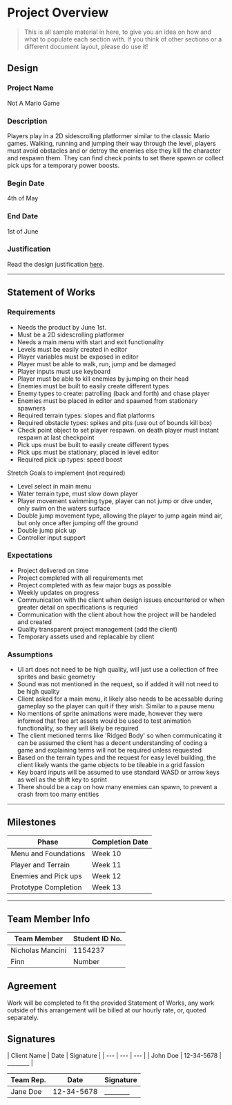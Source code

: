 # Project Overview
[//]: # (This section is an example structure for the proposal to your client.)

>This is all sample material in here, to give you an idea on how and what to populate each section with. If you think of other sections or a different document layout, please do use it!

## Design
[//]: # (How will you meet the client's brief, their expectations, and their requirements.)

### Project Name
Not A Mario Game

### Description
[//]: # (This is the elevator pitch, sell the idea)
Players play in a 2D sidescrolling platformer similar to the classic Mario games. Walking, running and jumping their way through the level, players must avoid obstacles and or detroy the enemies else they kill the character and respawn them. They can find check points to set there spawn or collect pick ups for a temporary power boosts.

### Begin Date
4th of May

### End Date
1st of June

### Justification
Read the design justification [here](project_justification.md).

---

## Statement of Works
[//]: # (This section is about managing expectations; list out all of the qualities that will be in the final product)

### Requirements
[//]: # (What are the requirements of the finished project?)
* Needs the product by June 1st.
* Must be a 2D sidescrolling platformer
* Needs a main menu with start and exit functionality
* Levels must be easily created in editor
* Player variables must be exposed in editor
* Player must be able to walk, run, jump and be damaged
* Player inputs must use keyboard
* Player must be able to kill enemies by jumping on their head
* Enemies must be built to easily create different types
* Enemy types to create: patrolling (back and forth) and chase player
* Enemies must be placed in editor and spawned from stationary spawners
* Required terrain types: slopes and flat platforms
* Required obstacle types: spikes and pits (use out of bounds kill box)
* Check point object to set player respawn. on death player must instant respawn at last checkpoint
* Pick ups must be built to easily create different types
* Pick ups must be stationary, placed in level editor
* Required pick up types: speed boost

Stretch Goals to implement (not required)
* Level select in main menu
* Water terrain type, must slow down player
* Player movement swimming type, player can not jump or dive under, only swim on the waters surface
* Double jump movement type, allowing the player to jump again mind air, but only once after jumping off the ground
* Double jump pick up
* Controller input support

### Expectations
[//]: # (What are the client's expectations?)
* Project delivered on time
* Project completed with all requirements met
* Project completed with as few major bugs as possible
* Weekly updates on progress
* Communication with the client when design issues encountered or when greater detail on specifications is requried
* Communication with the client about how the project will be handeled and created
* Quality transparent project management (add the client)
* Temporary assets used and replacable by client

### Assumptions
[//]: # (What are you assuming based on client responses)
* UI art does not need to be high quality, will just use a collection of free sprites and basic geometry
* Sound was not mentioned in the request, so if added it will not need to be high quality
* Client asked for a main menu, it likely also needs to be acessable during gameplay so the player can quit if they wish. Similar to a pause menu
* No mentions of sprite animations were made, however they were informed that free art assets would be used to test animation functionality, so they will likely be required
* The client metioned terms like 'Ridged Body' so when communicating it can be assumed the client has a decent understanding of coding a game and explaining terms will not be required unless requested
* Based on the terrain types and the request for easy level building, the client likely wants the game objects to be tileable in a grid fassion
* Key board inputs will be assumed to use standard WASD or arrow keys as well as the shift key to sprint
* There should be a cap on how many enemies can spawn, to prevent a crash from too many entities

---

[//]: # (### Schedule of Rates)
[//]: # (This is where you would list your hourly rates and time estimations)

## Milestones
| Phase | Completion Date |
| --- | --- |
| Menu and Foundations | Week 10 |
| Player and Terrain | Week 11 |
| Enemies and Pick ups | Week 12 |
| Prototype Completion | Week 13 |

---

## Team Member Info
| Team Member | Student ID No. |
| --- | --- |
| Nicholas Mancini | 1154237 |
| Finn | Number |

## Agreement
[//]: # (List out the arrangement)
Work will be completed to fit the provided Statement of Works, any work outside of this arrangement will be billed at our hourly rate, or, quoted separately.

## Signatures
[//]: # (If dealing in person, agreements should be signed so that additional work can be billed)
| Client Name | Date | Signature |
| --- | --- | --- |
| John Doe | 12-34-5678 | ________ |

| Team Rep. | Date | Signature |
| --- | --- | --- |
| Jane Doe | 12-34-5678 | ________ |
